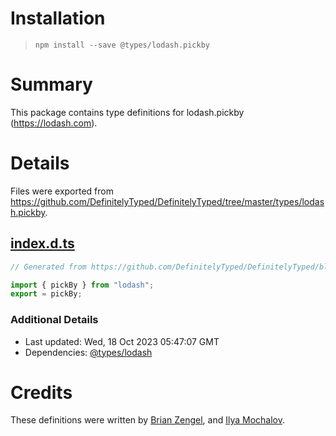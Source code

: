 # Installation
> `npm install --save @types/lodash.pickby`

# Summary
This package contains type definitions for lodash.pickby (https://lodash.com).

# Details
Files were exported from https://github.com/DefinitelyTyped/DefinitelyTyped/tree/master/types/lodash.pickby.
## [index.d.ts](https://github.com/DefinitelyTyped/DefinitelyTyped/tree/master/types/lodash.pickby/index.d.ts)
````ts
// Generated from https://github.com/DefinitelyTyped/DefinitelyTyped/blob/master/types/lodash/scripts/generate-modules.ts

import { pickBy } from "lodash";
export = pickBy;

````

### Additional Details
 * Last updated: Wed, 18 Oct 2023 05:47:07 GMT
 * Dependencies: [@types/lodash](https://npmjs.com/package/@types/lodash)

# Credits
These definitions were written by [Brian Zengel](https://github.com/bczengel), and [Ilya Mochalov](https://github.com/chrootsu).
